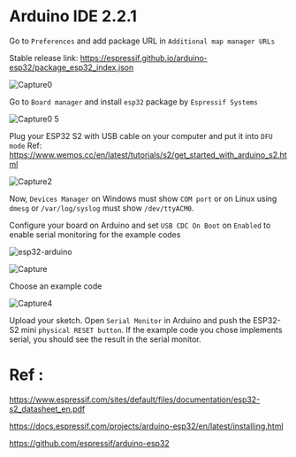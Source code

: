 # Arduino IDE 2.2.1

Go to `Preferences` and add package URL in `Additional map manager URLs`

Stable release link: https://espressif.github.io/arduino-esp32/package_esp32_index.json

![Capture0](https://github.com/siliciium/ESP32/assets/103604296/bd72dc9f-db65-444d-99f5-143ce49e1071)

Go to `Board manager` and install `esp32` package by `Espressif Systems`

![Capture0 5](https://github.com/siliciium/ESP32/assets/103604296/206ba0e6-b9b4-4a9a-b801-885994b51b9e)

Plug your ESP32 S2 with USB cable on your computer and put it into `DFU mode`
Ref: https://www.wemos.cc/en/latest/tutorials/s2/get_started_with_arduino_s2.html

![Capture2](https://github.com/siliciium/ESP32/assets/103604296/91f93f9f-90fc-4f4b-8f2a-761ef57a1694)

Now, `Devices Manager` on Windows must show `COM port` or on Linux using `dmesg` or `/var/log/syslog` must show `/dev/ttyACM0`.

Configure your board on Arduino and set `USB CDC On Boot` on `Enabled` to enable serial monitoring for the example codes

![esp32-arduino](https://github.com/siliciium/ESP32/assets/103604296/e6cb5fbc-84ee-4afa-9ed6-92d923baa073)

![Capture](https://github.com/siliciium/ESP32/assets/103604296/5233374f-ff1a-47d5-a377-b185957465d2)

Choose an example code 

![Capture4](https://github.com/siliciium/ESP32/assets/103604296/4b408fba-5858-45a0-a86e-ee18b098d95f)

Upload your sketch. Open `Serial Monitor` in Arduino and push the ESP32-S2 mini `physical RESET button`.
If the example code you chose implements serial, you should see the result in the serial monitor.


# Ref : 
https://www.espressif.com/sites/default/files/documentation/esp32-s2_datasheet_en.pdf

https://docs.espressif.com/projects/arduino-esp32/en/latest/installing.html

https://github.com/espressif/arduino-esp32

